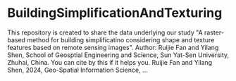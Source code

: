 # BuildingSimplificationAndTexturing
This repository is created to share the data underlying our study "A raster-based method for building simplificatino considering shape and texture features based on remote sensing images".
Author: Ruijie Fan and Yilang Shen, School of Geosptial Engineering and Science, Sun Yat-Sen University, Zhuhai, China. 
You can cite by this if it helps you.
Ruijie Fan and Yilang Shen, 2024, Geo-Spatial Information Science,
...
